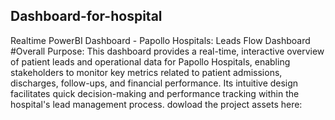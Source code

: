 ## Dashboard-for-hospital
Realtime PowerBI Dashboard - Papollo Hospitals: Leads Flow Dashboard
#Overall Purpose:
This dashboard provides a real-time, interactive overview of patient leads and operational data for Papollo Hospitals, enabling stakeholders to monitor key metrics related to patient admissions, discharges, follow-ups, and financial performance. Its intuitive design facilitates quick decision-making and performance tracking within the hospital's lead management process.
dowload the project assets here:
